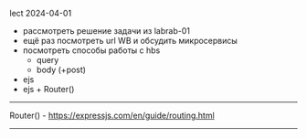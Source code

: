lect 2024-04-01  

- рассмотреть решение задачи из labrab-01  
- ещё раз посмотреть url WB и обсудить микросервисы  
- посмотреть способы работы с hbs  
  - query  
  - body (+post)  
- ejs  
- ejs + Router()  

---  

Router() - https://expressjs.com/en/guide/routing.html  

---  
